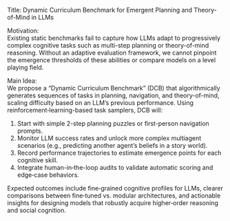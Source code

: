 Title: Dynamic Curriculum Benchmark for Emergent Planning and Theory-of-Mind in LLMs

Motivation:  
Existing static benchmarks fail to capture how LLMs adapt to progressively complex cognitive tasks such as multi-step planning or theory-of-mind reasoning. Without an adaptive evaluation framework, we cannot pinpoint the emergence thresholds of these abilities or compare models on a level playing field.

Main Idea:  
We propose a “Dynamic Curriculum Benchmark” (DCB) that algorithmically generates sequences of tasks in planning, navigation, and theory-of-mind, scaling difficulty based on an LLM’s previous performance. Using reinforcement‐learning-based task samplers, DCB will:  
1. Start with simple 2-step planning puzzles or first-person navigation prompts.  
2. Monitor LLM success rates and unlock more complex multiagent scenarios (e.g., predicting another agent’s beliefs in a story world).  
3. Record performance trajectories to estimate emergence points for each cognitive skill.  
4. Integrate human-in‐the-loop audits to validate automatic scoring and edge‐case behaviors.  

Expected outcomes include fine‐grained cognitive profiles for LLMs, clearer comparisons between fine‐tuned vs. modular architectures, and actionable insights for designing models that robustly acquire higher‐order reasoning and social cognition.